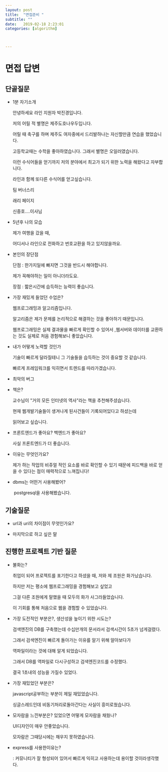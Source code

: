 ```yaml
---
layout: post
title:  "면접준비 "
subtitle: ""
date:   2019-02-18 2:23:01
categories: [algorithm]



---
```


## 

# 면접 답변

## 단골질문

- 1분 자기소개

  안녕하세요 라인 지원자 박진경입니다. 

  저의 어릴 적  별명은 제주도호나우두입니다.

  어릴 때  축구를 하며 제주도 여자중에서 드리발하나는 자신할만큼 연습을 했었습니다.

  고등학교때는 수학을 좋아하였습니다. 그래서 별명은 오일러였습니다.

  이런 수식어들을 얻기까지 저의 분야에서 최고가 되기 위한 노력을 해왔다고 자부합니다.

  라인과 함께 또다른 수식어를 얻고싶습니다.

  팀 버너스리

  래리 페이지

  신중호....이사님

- 5년후 나의 모습

  제가 여행을 갔을 때,

  어디서나 라인으로 전화하고 번호교환을 하고 있지않을까요.

- 본인의 장단점

  단점 : 한가지일에 빠지면 그것을 반드시 해야합니다.

  제가 꼭해야하는 일이 아니더라도요.

  장점  :  짧은시간에 습득하는 능력이 좋습니다.

- 가장 재밌게 들었던 수업은?

  웹프로그래밍과 알고리즘입니다.

  알고리즘은 제가 문제를 논리적으로 해결하는 것을 좋아하기 때문입니다.

  웹프로그래밍은 실제 결과물을 빠르게 확인할 수 있어서 ,웹서버와 데이터를 교환하는 것도 실제로 처음 경험해보니 좋았습니다.

- 내가 어떻게 노력할 것인가

  기술이 빠르게 달라질테니 그 기술들을 습득하는 것이 중요할 것 같습니다.

  빠르게 프레임워크를 익히면서 트렌드를 따라가겠습니다.

- 최악의 버그

- 책은?

  교수님이 "거의 모든 인터넷의 역사"라는 책을 추천해주셨습니다.

  현재 웹개발기술들이 생겨나게 된사건들이 기록되어있다고 하셨는데

  읽어보고 싶습니다.

- 프론트엔드가 좋아요? 백엔드가 좋아요?

  사실 프론트엔드가 더 좋습니다.

- 이유는 무엇인가요?

  제가 하는 작업의 비쥬얼 적인 요소를 바로 확인할 수 있기 때문에 피드백을 바로 얻을 수 있다는 점이 매력적으로 느껴집니다!

- dbms는 어떤거 사용해봤어?

  ​	postgresql을 사용해봤습니다.

## 기술질문

 

- url과 uri의 차이점이 무엇인가요?

- 마지막으로 하고 싶은 말



## 진행한 프로젝트 기반 질문

- 불화는? 

  취업이 되어 프로젝트를 포기한다고 하셨을 때, 저와 제 조원은 화가났습니다.

  하지만 저는 평소에 웹프로그래밍을 경험해보고 싶었고

  그걸 다른 조원에게 말했을 때 모두의 화가 사그라들었습니다.

  이 기회를 통해 처음으로 웹을 경험할 수 있었습니다.

  

- 가장 도전적인 부분은?, 생산성을 높이기 위한 시도는? 

  검색엔진의 DB를 구축했는데 수십만개의 문서라서 검색시간이 5초가 넘게걸렸다. 

  그래서 검색엔진이 빠르게 돌아가는 이유를 알기 위해 알아보다가

  역파일이라는 것에 대해 알게 되었습니다.

  그래서 DB를 역파일로 다시구성하고 검색엔진코드를 수정했다. 

  결국 1초내의 성능을 가질수 있었다.

- 가장 재밌었던 부분은?

  javascript공부하는 부분이 제일 재밌었습니다.

  싱글스레드인데 비동기처리로돌아간다는 사실이 흥미로웠습니다.

- 모자람을 느낀부분은? 있었으면 어떻게 모자람을 채웠나?

  UI디자인이 매우 안좋았습니다.

  모자람은 그때당시에는 채우지 못하였습니다.

- express를 사용한이유는?

  : 커뮤니티가 잘 형성되어 있어서 빠르게 익히고 사용하는데 용이할 것이라생각했다.

  

